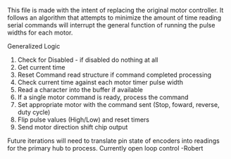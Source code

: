 This file is made with the intent of replacing the original motor controller. It follows an algorithm that attempts to minimize the amount of time reading serial commands will interrupt the general function of running the pulse widths for each motor.

Generalized Logic
1) Check for Disabled - if disabled do nothing at all
2) Get current time
3) Reset Command read structure if command completed processing
4) Check current time against each motor timer pulse width
5) Read a character into the buffer if available
6) If a single motor command is ready, process the command
7) Set appropriate motor with the command sent (Stop, foward, reverse, duty cycle)
8) Flip pulse values (High/Low) and reset timers
9) Send motor direction shift chip output


Future iterations will need to translate pin state of encoders into readings for the primary hub to process. Currently open loop control
-Robert
